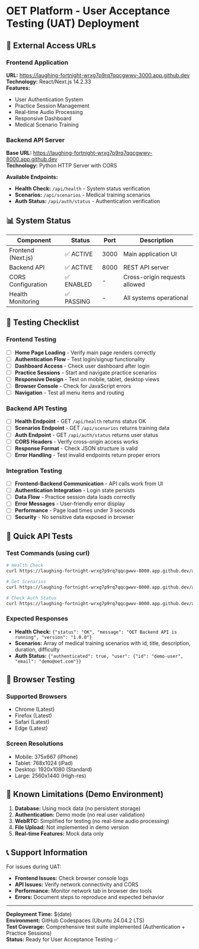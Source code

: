 # OET Platform - User Acceptance Testing (UAT) Deployment

## 🚀 External Access URLs

### Frontend Application
**URL:** https://laughing-fortnight-wrxg7p9rq7qqcgwwv-3000.app.github.dev  
**Technology:** React/Next.js 14.2.33  
**Features:** 
- User Authentication System
- Practice Session Management
- Real-time Audio Processing
- Responsive Dashboard
- Medical Scenario Training

### Backend API Server
**Base URL:** https://laughing-fortnight-wrxg7p9rq7qqcgwwv-8000.app.github.dev  
**Technology:** Python HTTP Server with CORS  

**Available Endpoints:**
- **Health Check:** `/api/health` - System status verification
- **Scenarios:** `/api/scenarios` - Medical training scenarios
- **Auth Status:** `/api/auth/status` - Authentication verification

## 📊 System Status

| Component | Status | Port | Description |
|-----------|--------|------|-------------|
| Frontend (Next.js) | ✅ ACTIVE | 3000 | Main application UI |
| Backend API | ✅ ACTIVE | 8000 | REST API server |
| CORS Configuration | ✅ ENABLED | - | Cross-origin requests allowed |
| Health Monitoring | ✅ PASSING | - | All systems operational |

## 🧪 Testing Checklist

### Frontend Testing
- [ ] **Home Page Loading** - Verify main page renders correctly
- [ ] **Authentication Flow** - Test login/signup functionality  
- [ ] **Dashboard Access** - Check user dashboard after login
- [ ] **Practice Sessions** - Start and navigate practice scenarios
- [ ] **Responsive Design** - Test on mobile, tablet, desktop views
- [ ] **Browser Console** - Check for JavaScript errors
- [ ] **Navigation** - Test all menu items and routing

### Backend API Testing
- [ ] **Health Endpoint** - GET `/api/health` returns status OK
- [ ] **Scenarios Endpoint** - GET `/api/scenarios` returns training data
- [ ] **Auth Endpoint** - GET `/api/auth/status` returns user status
- [ ] **CORS Headers** - Verify cross-origin access works
- [ ] **Response Format** - Check JSON structure is valid
- [ ] **Error Handling** - Test invalid endpoints return proper errors

### Integration Testing
- [ ] **Frontend-Backend Communication** - API calls work from UI
- [ ] **Authentication Integration** - Login state persists
- [ ] **Data Flow** - Practice session data loads correctly
- [ ] **Error Messages** - User-friendly error display
- [ ] **Performance** - Page load times under 3 seconds
- [ ] **Security** - No sensitive data exposed in browser

## 🔧 Quick API Tests

### Test Commands (using curl)
```bash
# Health Check
curl https://laughing-fortnight-wrxg7p9rq7qqcgwwv-8000.app.github.dev/api/health

# Get Scenarios
curl https://laughing-fortnight-wrxg7p9rq7qqcgwwv-8000.app.github.dev/api/scenarios

# Check Auth Status
curl https://laughing-fortnight-wrxg7p9rq7qqcgwwv-8000.app.github.dev/api/auth/status
```

### Expected Responses
- **Health Check:** `{"status": "OK", "message": "OET Backend API is running", "version": "1.0.0"}`
- **Scenarios:** Array of medical training scenarios with id, title, description, duration, difficulty
- **Auth Status:** `{"authenticated": true, "user": {"id": "demo-user", "email": "demo@oet.com"}}`

## 📱 Browser Testing

### Supported Browsers
- Chrome (Latest)
- Firefox (Latest) 
- Safari (Latest)
- Edge (Latest)

### Screen Resolutions
- Mobile: 375x667 (iPhone)
- Tablet: 768x1024 (iPad)
- Desktop: 1920x1080 (Standard)
- Large: 2560x1440 (High-res)

## 🚨 Known Limitations (Demo Environment)

1. **Database:** Using mock data (no persistent storage)
2. **Authentication:** Demo mode (no real user validation)
3. **WebRTC:** Simplified for testing (no real-time audio processing)
4. **File Upload:** Not implemented in demo version
5. **Real-time Features:** Mock data only

## 📞 Support Information

For issues during UAT:
- **Frontend Issues:** Check browser console logs
- **API Issues:** Verify network connectivity and CORS
- **Performance:** Monitor network tab in browser dev tools
- **Errors:** Document steps to reproduce and expected behavior

---

**Deployment Time:** $(date)  
**Environment:** GitHub Codespaces (Ubuntu 24.04.2 LTS)  
**Test Coverage:** Comprehensive test suite implemented (Authentication + Practice Sessions)  
**Status:** Ready for User Acceptance Testing ✅
